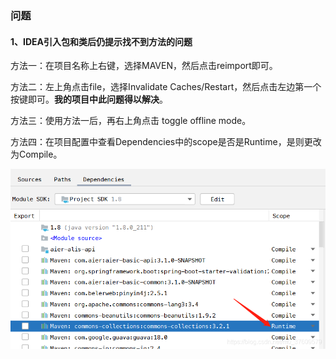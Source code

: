 

### 问题

#### 1、IDEA引入包和类后仍提示找不到方法的问题

方法一：在项目名称上右键，选择MAVEN，然后点击reimport即可。

方法二：左上角点击file，选择Invalidate Caches/Restart，然后点击左边第一个按键即可。**我的项目中此问题得以解决**。

方法三：使用方法一后，再右上角点击 toggle offline mode。

方法四：在项目配置中查看Dependencies中的scope是否是Runtime，是则更改为Compile。

![1](./pictures/1.png)





